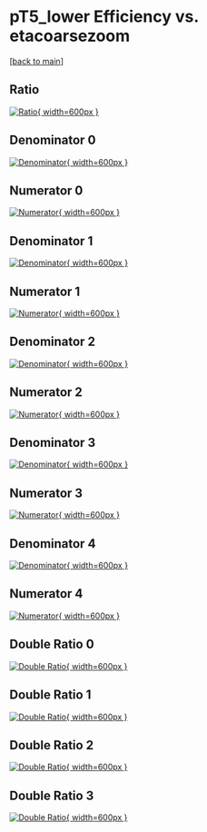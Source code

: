 # pT5_lower Efficiency vs. etacoarsezoom

[[back to main](./)]



## Ratio

[![Ratio](../mtv/var/pT5_lower_xtr_11_1_eff_etacoarsezoom.png){ width=600px }](../mtv/var/pT5_lower_xtr_11_1_eff_etacoarsezoom.pdf)

## Denominator 0

[![Denominator](../mtv/den/pT5_lower_xtr_11_1_eff_etacoarsezoom_den0.png){ width=600px }](../mtv/den/pT5_lower_xtr_11_1_eff_etacoarsezoom_den0.pdf)

## Numerator 0

[![Numerator](../mtv/num/pT5_lower_xtr_11_1_eff_etacoarsezoom_num0.png){ width=600px }](../mtv/num/pT5_lower_xtr_11_1_eff_etacoarsezoom_num0.pdf)

## Denominator 1

[![Denominator](../mtv/den/pT5_lower_xtr_11_1_eff_etacoarsezoom_den1.png){ width=600px }](../mtv/den/pT5_lower_xtr_11_1_eff_etacoarsezoom_den1.pdf)

## Numerator 1

[![Numerator](../mtv/num/pT5_lower_xtr_11_1_eff_etacoarsezoom_num1.png){ width=600px }](../mtv/num/pT5_lower_xtr_11_1_eff_etacoarsezoom_num1.pdf)

## Denominator 2

[![Denominator](../mtv/den/pT5_lower_xtr_11_1_eff_etacoarsezoom_den2.png){ width=600px }](../mtv/den/pT5_lower_xtr_11_1_eff_etacoarsezoom_den2.pdf)

## Numerator 2

[![Numerator](../mtv/num/pT5_lower_xtr_11_1_eff_etacoarsezoom_num2.png){ width=600px }](../mtv/num/pT5_lower_xtr_11_1_eff_etacoarsezoom_num2.pdf)

## Denominator 3

[![Denominator](../mtv/den/pT5_lower_xtr_11_1_eff_etacoarsezoom_den3.png){ width=600px }](../mtv/den/pT5_lower_xtr_11_1_eff_etacoarsezoom_den3.pdf)

## Numerator 3

[![Numerator](../mtv/num/pT5_lower_xtr_11_1_eff_etacoarsezoom_num3.png){ width=600px }](../mtv/num/pT5_lower_xtr_11_1_eff_etacoarsezoom_num3.pdf)

## Denominator 4

[![Denominator](../mtv/den/pT5_lower_xtr_11_1_eff_etacoarsezoom_den4.png){ width=600px }](../mtv/den/pT5_lower_xtr_11_1_eff_etacoarsezoom_den4.pdf)

## Numerator 4

[![Numerator](../mtv/num/pT5_lower_xtr_11_1_eff_etacoarsezoom_num4.png){ width=600px }](../mtv/num/pT5_lower_xtr_11_1_eff_etacoarsezoom_num4.pdf)

## Double Ratio 0

[![Double Ratio](../mtv/ratio/pT5_lower_xtr_11_1_eff_etacoarsezoom_ratio0.png){ width=600px }](../mtv/ratio/pT5_lower_xtr_11_1_eff_etacoarsezoom_ratio0.pdf)

## Double Ratio 1

[![Double Ratio](../mtv/ratio/pT5_lower_xtr_11_1_eff_etacoarsezoom_ratio1.png){ width=600px }](../mtv/ratio/pT5_lower_xtr_11_1_eff_etacoarsezoom_ratio1.pdf)

## Double Ratio 2

[![Double Ratio](../mtv/ratio/pT5_lower_xtr_11_1_eff_etacoarsezoom_ratio2.png){ width=600px }](../mtv/ratio/pT5_lower_xtr_11_1_eff_etacoarsezoom_ratio2.pdf)

## Double Ratio 3

[![Double Ratio](../mtv/ratio/pT5_lower_xtr_11_1_eff_etacoarsezoom_ratio3.png){ width=600px }](../mtv/ratio/pT5_lower_xtr_11_1_eff_etacoarsezoom_ratio3.pdf)

